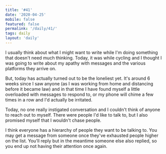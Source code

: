 ```yaml
---
title: '#41'
date: '2020-04-25'
mobile: false
featured: false
permalink: '/daily/41/'
tags: daily
layout: 'daily'
---
```


I usually think about what I might want to write while I'm doing something that doesn't need much thinking. Today, it was while cycling and I thought I was going to write about my apathy with messages and the various platforms they arrive on.

But, today has actually turned out to be the loneliest yet. It's around 6 weeks since I saw anyone (as I was working from home and distancing before it became law) and in that time I have found myself a little overloaded with messages to respond to, or my phone will chime a few times in a row and I'd actually be irritated.

Today, no one really instigated conversation and I couldn't think of anyone to reach out to myself. There were people I'd like to talk to, but I also promised myself that I wouldn't chase people.

I think everyone has a hierarchy of people they want to be talking to. You may get a message from someone once they've exhausted people higher on the list. You'll reply but in the meantime someone else also replied, so you end up not having their attention once again.
